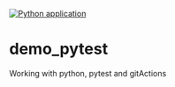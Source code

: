 [![Python application](https://github.com/sironark/demo_pytest/actions/workflows/python-app.yml/badge.svg)](https://github.com/sironark/demo_pytest/actions/workflows/python-app.yml)


# demo_pytest
Working with python, pytest and gitActions
